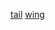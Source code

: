 [tail](http://dict.youdao.com/w/eng/tail/#keyfrom=dict2.index) [wing](http://dict.youdao.com/w/eng/wing/#keyfrom=dict2.index)